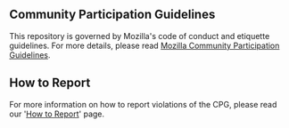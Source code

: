 ## Community Participation Guidelines

This repository is governed by Mozilla's code of conduct and etiquette guidelines. 
For more details, please read
[Mozilla Community Participation Guidelines](https://www.mozilla.org/about/governance/policies/participation/). 

## How to Report
For more information on how to report violations of the CPG, please read our '[How to Report](https://www.mozilla.org/en-US/about/governance/policies/participation/reporting/)' page.
